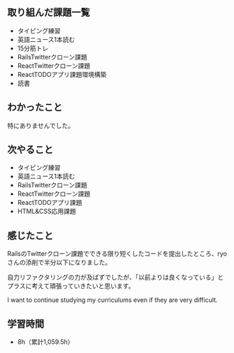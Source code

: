 ## 取り組んだ課題一覧
- タイピング練習
- 英語ニュース1本読む
- 15分筋トレ
- RailsTwitterクローン課題
- ReactTwitterクローン課題
- ReactTODOアプリ課題環境構築
- 読書
## わかったこと
特にありませんでした。
## 次やること
- タイピング練習
- 英語ニュース1本読む
- RailsTwitterクローン課題
- ReactTwitterクローン課題
- ReactTODOアプリ課題
- HTML&CSS応用課題
## 感じたこと
RailsのTwitterクローン課題でできる限り短くしたコードを提出したところ、ryoさんの添削で半分以下になりました。

自力リファクタリングの力が及ばずでしたが、「以前よりは良くなっている」とプラスに考えて頑張っていきたいと思います。

I want to continue studying my curriculums even if they are very difficult.

## 学習時間
- 8h（累計1,059.5h）
